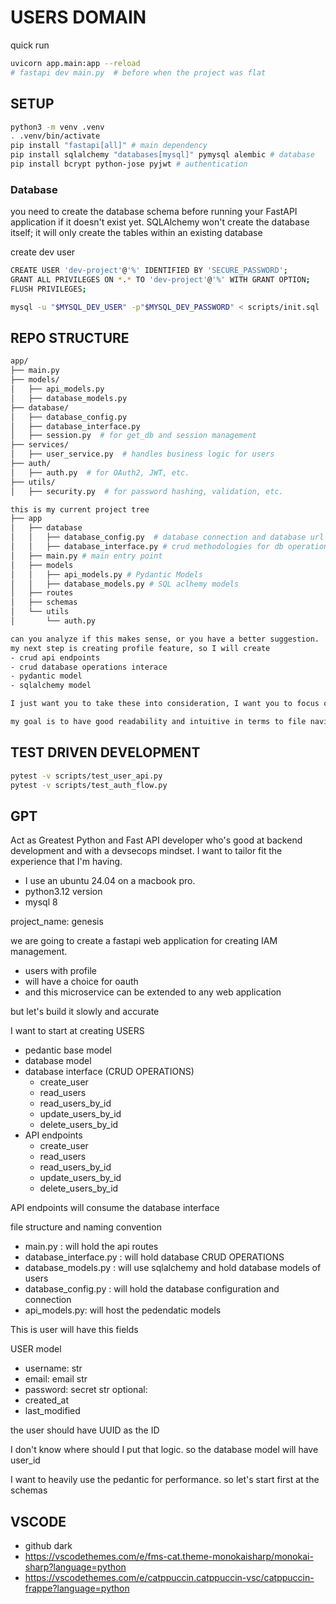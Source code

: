 # USERS DOMAIN 

quick run
```bash
uvicorn app.main:app --reload
# fastapi dev main.py  # before when the project was flat
```
## SETUP

```bash
python3 -m venv .venv 
. .venv/bin/activate
pip install "fastapi[all]" # main dependency 
pip install sqlalchemy "databases[mysql]" pymysql alembic # database
pip install bcrypt python-jose pyjwt # authentication

```

### Database

you need to create the database schema before running your FastAPI application if it doesn't exist yet. SQLAlchemy won't create the database itself; it will only create the tables within an existing database


create dev user
```bash
CREATE USER 'dev-project'@'%' IDENTIFIED BY 'SECURE_PASSWORD';
GRANT ALL PRIVILEGES ON *.* TO 'dev-project'@'%' WITH GRANT OPTION;
FLUSH PRIVILEGES;

mysql -u "$MYSQL_DEV_USER" -p"$MYSQL_DEV_PASSWORD" < scripts/init.sql
```

## REPO STRUCTURE

```bash 
app/
├── main.py
├── models/
│   ├── api_models.py
│   ├── database_models.py
├── database/
│   ├── database_config.py
│   ├── database_interface.py
│   ├── session.py  # for get_db and session management
├── services/
│   ├── user_service.py  # handles business logic for users
├── auth/
│   ├── auth.py  # for OAuth2, JWT, etc.
├── utils/
│   ├── security.py  # for password hashing, validation, etc.

this is my current project tree
├── app
│   ├── database
│   │   ├── database_config.py  # database connection and database url
│   │   ├── database_interface.py # crud methodologies for db operations 
│   ├── main.py # main entry point
│   ├── models
│   │   ├── api_models.py # Pydantic Models
│   │   ├── database_models.py # SQL aclhemy models
│   ├── routes
│   ├── schemas
│   └── utils
│       └── auth.py

can you analyze if this makes sense, or you have a better suggestion.
my next step is creating profile feature, so I will create
- crud api endpoints
- crud database operations interace
- pydantic model 
- sqlalchemy model 

I just want you to take these into consideration, I want you to focus on analyzing the repo structure and my naming conventions. 

my goal is to have good readability and intuitive in terms to file navigation

```


## TEST DRIVEN DEVELOPMENT

```bash
pytest -v scripts/test_user_api.py
pytest -v scripts/test_auth_flow.py
```

## GPT

Act as Greatest Python and Fast API developer who's good at backend development and with a devsecops mindset.
I want to tailor fit the experience that I'm having. 
- I use an ubuntu 24.04 on a macbook pro. 
- python3.12 version
- mysql 8

project_name: genesis

we are going to create a fastapi web application for creating IAM management.
- users with profile
- will have a choice for oauth
- and this microservice can be extended to any web application

but let's build it slowly and accurate

I want to start at creating USERS 
- pedantic base model
- database model 
- database interface (CRUD OPERATIONS)
    - create_user 
    - read_users
    - read_users_by_id
    - update_users_by_id
    - delete_users_by_id
- API endpoints
    - create_user 
    - read_users
    - read_users_by_id
    - update_users_by_id
    - delete_users_by_id

API endpoints will consume the database interface 


file structure and naming convention
- main.py : will hold the api routes
- database_interface.py : will hold database CRUD OPERATIONS
- database_models.py : will use sqlalchemy and hold database models of users
- database_config.py :  will hold the database configuration and connection
- api_models.py: will host the pedendatic models

This is user will have this fields

USER model
- username: str 
- email: email str
- password: secret str
optional:
- created_at
- last_modified

the user should have UUID as the ID 

I don't know where should I put that logic. so the database model will have user_id

I want to heavily use the pedantic for performance. 
so let's start first at the schemas

## VSCODE
- github dark
- https://vscodethemes.com/e/fms-cat.theme-monokaisharp/monokai-sharp?language=python
- https://vscodethemes.com/e/catppuccin.catppuccin-vsc/catppuccin-frappe?language=python
